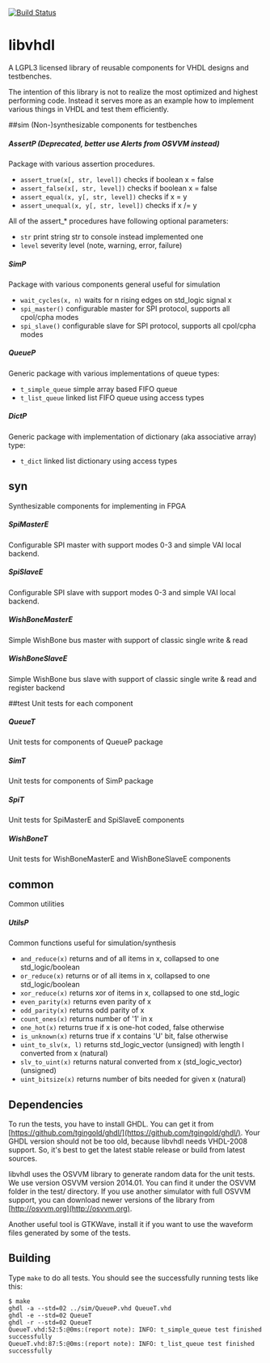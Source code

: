 [![Build Status](https://travis-ci.org/tmeissner/libvhdl.svg?branch=master)](https://travis-ci.org/tmeissner/libvhdl)

# libvhdl
A LGPL3 licensed library of reusable components for VHDL designs and testbenches.

The intention of this library is not to realize the most optimized and highest performing code.
Instead it serves more as an example how to implement various things in VHDL and test them efficiently.

##sim
(Non-)synthesizable components for testbenches

##### AssertP (Deprecated, better use Alerts from OSVVM instead)
Package with various assertion procedures. 

* `assert_true(x[, str, level])` checks if boolean x = false
* `assert_false(x[, str, level])` checks if boolean x = false
* `assert_equal(x, y[, str, level])` checks if x = y
* `assert_unequal(x, y[, str, level])` checks if x /= y

All of the assert_* procedures have following optional parameters:

* `str` print string str to console instead implemented one
* `level` severity level (note, warning, error, failure)

##### SimP
Package with various components general useful for simulation

* `wait_cycles(x, n)` waits for n rising edges on std_logic signal x
* `spi_master()` configurable master for SPI protocol, supports all cpol/cpha modes
* `spi_slave()` configurable slave for SPI protocol, supports all cpol/cpha modes

##### QueueP
Generic package with various implementations of queue types:

* `t_simple_queue` simple array based FIFO queue
* `t_list_queue` linked list FIFO queue using access types

##### DictP
Generic package with implementation of dictionary (aka associative array) type:

* `t_dict` linked list dictionary using access types

## syn
Synthesizable components for implementing in FPGA

##### SpiMasterE
Configurable SPI master with support modes 0-3 and simple VAI local backend.

##### SpiSlaveE
Configurable SPI slave with support modes 0-3 and simple VAI local backend.

##### WishBoneMasterE
Simple WishBone bus master with support of classic single write & read

##### WishBoneSlaveE
Simple WishBone bus slave with support of classic single write & read and register backend


##test
Unit tests for each component

##### QueueT
Unit tests for components of QueueP package

##### SimT
Unit tests for components of SimP package

##### SpiT
Unit tests for SpiMasterE and SpiSlaveE components

##### WishBoneT
Unit tests for WishBoneMasterE and WishBoneSlaveE components


## common
Common utilities

##### UtilsP
Common functions useful for simulation/synthesis

* `and_reduce(x)` returns and of all items in x, collapsed to one std_logic/boolean
* `or_reduce(x)` returns or of all items in x, collapsed to one std_logic/boolean
* `xor_reduce(x)` returns xor of items in x, collapsed to one std_logic
* `even_parity(x)` returns even parity of x
* `odd_parity(x)` returns odd parity of x
* `count_ones(x)` returns number of '1' in x
* `one_hot(x)` returns true if x is one-hot coded, false otherwise
* `is_unknown(x)` returns true if x contains 'U' bit, false otherwise
* `uint_to_slv(x, l)` returns std_logic_vector (unsigned) with length l converted from x (natural)
* `slv_to_uint(x)` returns natural converted from x (std_logic_vector) (unsigned)
* `uint_bitsize(x)` returns number of bits needed for given x (natural)


## Dependencies
To run the tests, you have to install GHDL. You can get it from
[https://github.com/tgingold/ghdl/](https://github.com/tgingold/ghdl/). Your GHDL version should not be too old, because libvhdl needs VHDL-2008 support. So, it's best to get the latest stable release or build from latest sources. 

libvhdl uses the OSVVM library to generate random data for the unit tests. We use version OSVVM version 2014.01. You can find it under the OSVVM folder in the test/
directory. If you use another simulator with full OSVVM support, you can download newer versions of the library
from [http://osvvm.org](http://osvvm.org).

Another useful tool is GTKWave, install it if you want to use the waveform files generated by some of the tests.


## Building
Type `make` to do all tests. You should see the successfully running tests like this:

```
$ make
ghdl -a --std=02 ../sim/QueueP.vhd QueueT.vhd
ghdl -e --std=02 QueueT
ghdl -r --std=02 QueueT
QueueT.vhd:52:5:@0ms:(report note): INFO: t_simple_queue test finished successfully
QueueT.vhd:87:5:@0ms:(report note): INFO: t_list_queue test finished successfully
```
